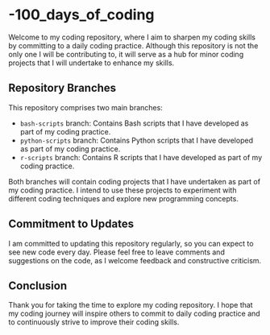# -100_days_of_coding

Welcome to my coding repository, where I aim to sharpen my coding skills by committing to a daily coding practice. Although this repository is not the only one I will be contributing to, it will serve as a hub for minor coding projects that I will undertake to enhance my skills.

## Repository Branches

This repository comprises two main branches:

- `bash-scripts` branch: Contains Bash scripts that I have developed as part of my coding practice.
- `python-scripts` branch: Contains Python scripts that I have developed as part of my coding practice.
- `r-scripts` branch: Contains R scripts that I have developed as part of my coding practice.

Both branches will contain coding projects that I have undertaken as part of my coding practice. I intend to use these projects to experiment with different coding techniques and explore new programming concepts.

## Commitment to Updates

I am committed to updating this repository regularly, so you can expect to see new code every day. Please feel free to leave comments and suggestions on the code, as I welcome feedback and constructive criticism.

## Conclusion

Thank you for taking the time to explore my coding repository. I hope that my coding journey will inspire others to commit to daily coding practice and to continuously strive to improve their coding skills.
